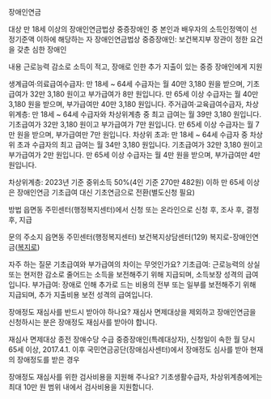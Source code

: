 장애인연금

대상
만 18세 이상의 장애인연금법상 중증장애인 중 본인과 배우자의 소득인정액이 선정기준액 이하에 해당하는 자
장애인연금법상 중증장애인: 보건복지부 장관이 정한 요건을 갖춘 심한 장애인

내용
근로능력 감소로 소득이 적고, 장애로 인한 추가 지출이 있는 중증 장애인에게 지원

생계급여·의료급여수급자: 만 18세 ~ 64세 수급자는 월 40만 3,180 원을 받으며, 기초급여가 32만 3,180 원이고 부가급여가 8만 원입니다. 만 65세 이상 수급자는 월 40만 3,180 원을 받으며, 부가급여만 40만 3,180 원입니다.
주거급여·교육급여수급자, 차상위계층: 만 18세 ~ 64세 수급자와 차상위계층 중 최고 급여는 월 39만 3,180 원입니다. 기초급여가 32만 3,180 원이고 부가급여가 7만 원입니다. 만 65세 이상 수급자는 월 7만 원을 받으며, 부가급여만 7만 원입니다.
차상위 초과: 만 18세 ~ 64세 수급자 중 차상위 초과 수급자의 최고 급여는 월 34만 3,180 원입니다. 기초급여가 32만 3,180 원이고 부가급여가 2만 원입니다. 만 65세 이상 수급자는 월 4만 원을 받으며, 부가급여만 4만 원입니다.

차상위계층: 2023년 기준 중위소득 50%(4인 기준 270만 482원) 이하
만 65세 이상은 장애인연금 기초급여 대신 기초연금으로 전환(별도신청 필요)

방법
읍면동 주민센터(행정복지센터)에서 신청 또는 온라인으로 신청 후, 조사 후, 결정 후, 지급

문의
주소지 읍면동 주민센터(행정복지센터)
보건복지상담센터(129)
복지로-장애인연금([복지로](http://www.bokjiro.go.kr/pension))

자주 하는 질문
기초급여와 부가급여의 차이는 무엇인가요?
기초급여: 근로능력의 상실 또는 현저한 감소로 줄어드는 소득을 보전해주기 위해 지급되며, 소득보장 성격의 급여입니다.
부가급여: 장애로 인해 추가로 드는 비용의 전부 또는 일부를 보전해주기 위해 지급되며, 추가 지출비용 보전 성격의 급여입니다.

장애정도 재심사를 반드시 받아야 하나요?
재심사 면제대상을 제외하고 장애인연금을 신청하시는 분은 장애정도 재심사를 받아야 합니다.

재심사 면제대상
종전 장애수당 수급 중증장애인(특례대상자),
신청일이 속한 월 당시 65세 이상,
2017.4.1. 이후 국민연금공단(장애심사센터)에서 장애정도 심사를 받아 현재의 장애정도를 받은 경우

장애정도 재심사를 위한 검사비용을 지원해 주나요?
기초생활수급자, 차상위계층에게는 최대 10만 원 범위 내에서 검사비용을 지원합니다.
